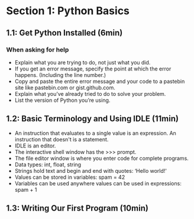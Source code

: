 # Section 1: Python Basics

## 1.1: Get Python Installed (6min)
### When asking for help
- Explain what you are trying to do, not just what you did.
- If you get an error message, specify the point at which the error happens. (Including the line number.)
- Copy and paste the entire error message and your code to a pastebin site like pastebin.com or gist.github.com.
- Explain what you’ve already tried to do to solve your problem.
- List the version of Python you’re using.

## 1.2: Basic Terminology and Using IDLE (11min)
- An instruction that evaluates to a single value is an expression. An instruction that doesn't is a statement.
- IDLE is an editor.
- The interactive shell window has the >>> prompt.
- The file editor window is where you enter code for complete programs.
- Data types: int, float, string
- Strings hold text and begin and end with quotes: ‘Hello world!'
- Values can be stored in variables: spam = 42
- Variables can be used anywhere values can be used in expressions: spam + 1

## 1.3: Writing Our First Program (10min)
